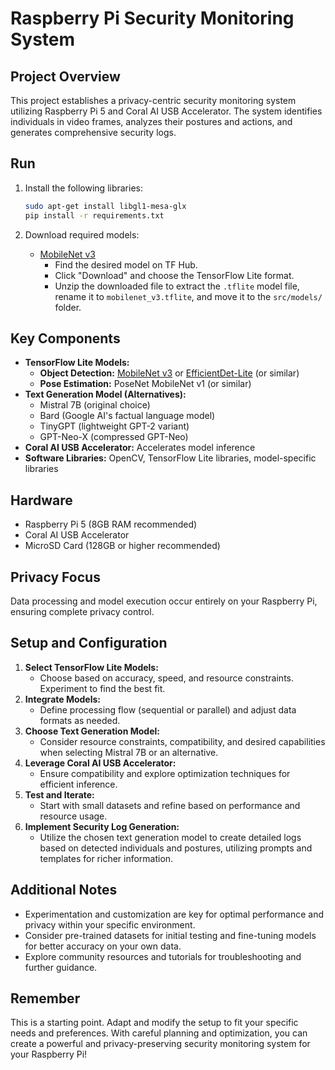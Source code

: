 # Raspberry Pi Security Monitoring System

## Project Overview

This project establishes a privacy-centric security monitoring system utilizing Raspberry Pi 5 and Coral AI USB Accelerator. The system identifies individuals in video frames, analyzes their postures and actions, and generates comprehensive security logs.

## Run

1. Install the following libraries:

    ```bash
    sudo apt-get install libgl1-mesa-glx
    pip install -r requirements.txt
    ```

2. Download required models:

   - [MobileNet v3](https://www.kaggle.com/models/google/mobilenet-v3/frameworks/tfLite)
     - Find the desired model on TF Hub.
     - Click "Download" and choose the TensorFlow Lite format.
     - Unzip the downloaded file to extract the `.tflite` model file, rename it to `mobilenet_v3.tflite`, and move it to the `src/models/` folder.

## Key Components

- **TensorFlow Lite Models:**
  - **Object Detection:** [MobileNet v3](https://www.kaggle.com/models/google/mobilenet-v3/frameworks/tfLite) or [EfficientDet-Lite](https://www.kaggle.com/models/tensorflow/efficientdet) (or similar)
  - **Pose Estimation:** PoseNet MobileNet v1 (or similar)
- **Text Generation Model (Alternatives):**
  - Mistral 7B (original choice)
  - Bard (Google AI's factual language model)
  - TinyGPT (lightweight GPT-2 variant)
  - GPT-Neo-X (compressed GPT-Neo)
- **Coral AI USB Accelerator:** Accelerates model inference
- **Software Libraries:** OpenCV, TensorFlow Lite libraries, model-specific libraries

## Hardware

- Raspberry Pi 5 (8GB RAM recommended)
- Coral AI USB Accelerator
- MicroSD Card (128GB or higher recommended)

## Privacy Focus

Data processing and model execution occur entirely on your Raspberry Pi, ensuring complete privacy control.

## Setup and Configuration

1. **Select TensorFlow Lite Models:**
   - Choose based on accuracy, speed, and resource constraints. Experiment to find the best fit.
2. **Integrate Models:**
   - Define processing flow (sequential or parallel) and adjust data formats as needed.
3. **Choose Text Generation Model:**
   - Consider resource constraints, compatibility, and desired capabilities when selecting Mistral 7B or an alternative.
4. **Leverage Coral AI USB Accelerator:**
   - Ensure compatibility and explore optimization techniques for efficient inference.
5. **Test and Iterate:**
   - Start with small datasets and refine based on performance and resource usage.
6. **Implement Security Log Generation:**
   - Utilize the chosen text generation model to create detailed logs based on detected individuals and postures, utilizing prompts and templates for richer information.

## Additional Notes

- Experimentation and customization are key for optimal performance and privacy within your specific environment.
- Consider pre-trained datasets for initial testing and fine-tuning models for better accuracy on your own data.
- Explore community resources and tutorials for troubleshooting and further guidance.

## Remember

This is a starting point. Adapt and modify the setup to fit your specific needs and preferences. With careful planning and optimization, you can create a powerful and privacy-preserving security monitoring system for your Raspberry Pi!
